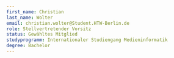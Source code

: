 ```yaml
---
first_name: Christian
last_name: Wolter
email: christian.wolter@Student.HTW-Berlin.de
role: Stellvertretender Vorsitz
status: Gewähltes Mitglied
studyprogramm: Internationaler Studiengang Medieninformatik
degree: Bachelor
---
```

